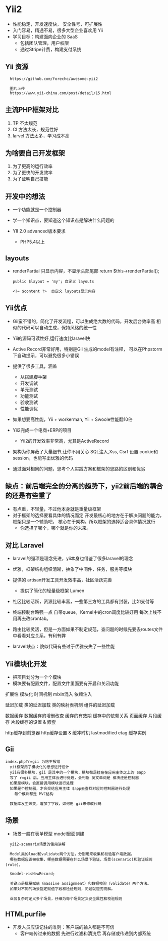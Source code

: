 # Yii2
* 性能稳定，开发速度快， 安全性号，可扩展性
* 入门容易，精通不易，很多大型企业喜欢用 Yii
* 学习目标：构建面向企业的 SaaS
  * 包括团队管理，用户权限
  * 通过Stripe计费，构建支付系统


## Yii 资源
```
  https://github.com/forecho/awesome-yii2

  图片上传
  https://www.yii-china.com/post/detail/15.html

```


## 主流PHP框架对比
1. TP 不太规范
2. CI 方法太长，规范性好
3. larvel 方法太多，学习成本高


## 为啥要自己开发框架
1. 为了更高的运行效率
2. 为了更快的开发效率
3. 为了证明自己技能


## 开发中的想法
- 一个功能就是一个控制器
- 学一个知识点，要知道这个知识点是解决什么问题的

- YII 2.0 advanced版本要求
    + PHP5.4以上

## layouts
- renderPartial 只显示内容，不显示头部尾部
    return $this->renderPartial();
    
    ```
    public $layout = 'my'; 自定义 layouts
    
    <?= $content ?>  自定义 layouts显示内容
    ```



  
## Yii优点
* Gii蛮不错的，简化了开发流程，可以生成绝大数的代码，开发后台效率高
  相似的代码可以自动生成，保持风格的统一性
* Yii的源码可读性好,运行速度比laravel快
* Active Record非常好用，特别是Gii 生成的model有注释，
  可以在Phpstorm下自动提示，可以避免很多小错误
* 提供了很多工具，涵盖
  * 从搭建脚手架
  * 开发调试
  * 单元测试
  * 功能测试
  * 验收测试
  * 性能调优

* 如果想要高性能，Yii + workerman, Yii + Swoole性能翻10倍
* Yii2完成一个电商+ERP的项目
  * Yii2的开发效率非常高，尤其是ActiveRecord

* 架构为你屏蔽了大量细节,让你不用关心
  SQL注入,Xss, Csrf
  设置 cookie和session，也能写出优雅的代码

* 通过面对相同的问题，思考个人实践方案和框架的思路的区别和优劣

  

## 缺点：前后端完全的分离的趋势下，yii2前后端的耦合的还是有些重了
* 有点重，不轻量，不过他本身就是重量级框架
* 对于框架的选择要看具体的情况而定
  开发最核心的地方在于解决问题的能力，框架只是一个辅助吧，
  核心在于架构。所以框架的选择适合具体情况就行
    * 你选择了哪个，哪个就是你的未来。



## 对比 Laravel
* laravel的强项是理念先进，yii本身也借鉴了很多laravel的理念
* 优雅，框架结构组织清晰，抽象了中间件，任务，服务等模块
* 提供的 artisan开发工具开发效率高，社区活跃完善
  * 提供了简化的轻量级框架 Lumen
* 社区比较活跃，资源比较丰富，一些第三方的工具都有封装，比如支付等
* 终端控制台略强一点
  自带queue，Kernel中的cron调度比较好用
  每次上线不用再去改crontab。

* 路由比较灵活，但是一方面如果不制定规范，查问题的时候先要去routes文件中看看对应关系，有利有弊

* laravel缺点：貌似代码有些过于优雅丧失了一些性能



## Yii模块化开发
* 把项目划分为一个个模块
* 模块要有配置文件，配置文件里面要有开启和关闭功能

扩展性
  模块化
  时间机制
  mixin混入
  依赖注入

延迟加载
  类的延迟加载
  类的映射表机制
  组件的延迟加载

数据缓存
  数据缓存的增删改查
  缓存的有效期
  缓存中的依赖关系
页面缓存
片段缓存
  片段缓存的设置 & 嵌套

http缓存到浏览器
  http缓存设置 & 缓冲时机
  lastmodified
  etag
  缓存实例



## Gii
```
index.php?r=gii 为啥不报错
  yii框架用了模块化的思想进行设计
  yii有很多模块，gii 是其中的一个模块，模块都是挂在在应用主体之上的 $app
  写了 r=gii 后，应用主体会进行处理，会判断 英文单词是 模块还是控制器
  如果是模块，会直接调用模块进行处理
  如果是个控制器，才会交给应用主体 $app去查找对应的控制器进行处理
    每个模块都是 MVC结构

  数据库发生改变，增加了字段，如何用 gii来修改代码

```


## 场景
* 场景一般在表单模型 model里面创建 
```
  yii2-scenario场景的使用讲解

  Model类的load和validate两个方法，分别用来收集和校验客户端数据。
  哪些数据应该被收集，哪些数据需要在什么场景下验证，场景(scenario)和验证规则(rule)。

  $model->isNewRecord;

  关键点是批量赋值（massive assignment）和数据校验（validate）两个方法。
  如果对不同的场景指定赋值字段和检验规则，问题就迎刃而解。

  业务复杂时定义多个场景，仔细为每个场景定义安全属性和校验规则
```


## HTMLpurfile
* 开发人员应该记住的准则：客户端的输入都是不可信
  * 客户端传过来的数据 先进行过滤和清洗后 再存储或传递到内部系统



